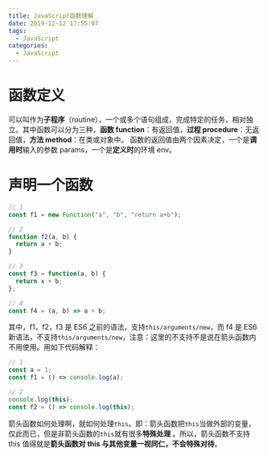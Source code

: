 ```yaml
---
title: JavaScript函数理解
date: 2019-12-12 17:55:07
tags:
  - JavaScript
categories:
  - JavaScript
---
```


# 函数定义

可以叫作为**子程序**（routine），一个或多个语句组成，完成特定的任务，相对独立。其中函数可以分为三种，**函数 function**：有返回值，**过程 procedure**：无返回值，**方法 method**：在类或对象中。
函数的返回值由两个因素决定，一个是**调用时**输入的参数 params，一个是**定义时**的环境 env。

# 声明一个函数

```js
// 1
const f1 = new Function("a", "b", "return a+b");

// 2
function f2(a, b) {
  return a + b;
}

// 3
const f3 = function(a, b) {
  return x + b;
};

// 4
const f4 = (a, b) => a + b;
```

其中，f1，f2，f3 是 ES6 之前的语法，支持`this/arguments/new`，而 f4 是 ES6 新语法，不支持`this/arguments/new`，注意：这里的不支持不是说在箭头函数内不用使用。用如下代码解释：

```js
// 1
const a = 1;
const f1 = () => console.log(a);

// 2
console.log(this);
const f2 = () => console.log(this);
```

箭头函数如何处理啊，就如何处理`this`。即：箭头函数把`this`当做外部的变量，仅此而已，但是非箭头函数的`this`就有很多**特殊处理**
。所以，箭头函数不支持 this 值得就是**箭头函数对 this 与其他变量一视同仁，不会特殊对待**。
